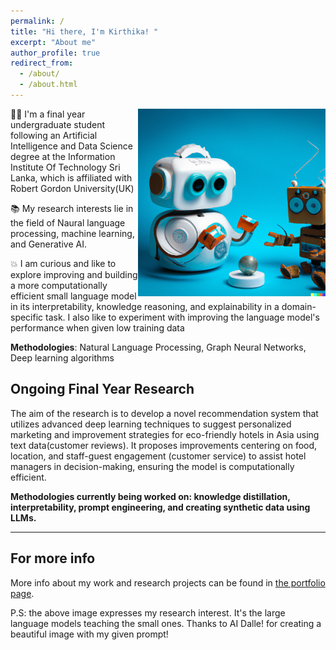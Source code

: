 ```yaml
---
permalink: /
title: "Hi there, I'm Kirthika! "
excerpt: "About me"
author_profile: true
redirect_from: 
  - /about/
  - /about.html
---
```


<img align="right" style="float" float="right" width="300" height="300" src="/images/robots-1.png">

👩‍💻 I'm a final year undergraduate student following an Artificial Intelligence and Data Science degree at the Information Institute Of Technology Sri Lanka, which is affiliated with Robert Gordon University(UK)

📚 My research interests lie in the field of Naural language processing, machine learning, and Generative AI.

💥 I am curious and like to explore improving and building a more computationally efficient small language model in its interpretability, knowledge reasoning, and explainability in a domain-specific task. I also like to experiment with improving the language model's performance  when given low training data 

 **Methodologies**: Natural Language Processing, Graph Neural Networks, Deep learning algorithms
 

## Ongoing Final Year Research 

The aim of the research is to develop a novel recommendation system that utilizes advanced deep learning techniques to suggest personalized marketing and improvement strategies for eco-friendly hotels in Asia using text data(customer reviews). It proposes improvements centering on food, location, and staff-guest engagement (customer service) to assist hotel managers in decision-making, ensuring the model is computationally efficient.

**Methodologies currently being worked on: knowledge distillation, interpretability, prompt engineering, and creating synthetic data using LLMs.**

----------------

For more info 
------
More info about my work and research projects can be found in [the portfolio page](/portfolio/).

P.S: the above image expresses my research interest. It's the large language models teaching the small ones. Thanks to AI Dalle! for creating a beautiful image with my given prompt!


